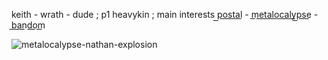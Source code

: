 keith - wrath - dude ; p1 heavykin ; main interests p͟o͟s͟t͟a͟l͟ - m͟e͟t͟a͟l͟o͟c͟a͟l͟y͟p͟s͟e͟ - b͟a͟n͟d͟o͟m͟

![metalocalypse-nathan-explosion](https://github.com/user-attachments/assets/6d21f728-fce1-4d59-b012-083f75163bd1)

